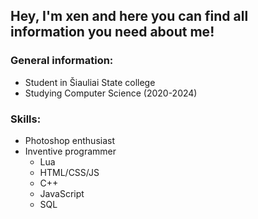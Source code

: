 ## Hey, I'm xen and here you can find all information you need about me!


### General information:

- Student in Šiauliai State college
- Studying Computer Science (2020-2024)

### Skills:

- Photoshop enthusiast
- Inventive programmer
  - Lua
  - HTML/CSS/JS
  - C++
  - JavaScript
  - SQL
###
